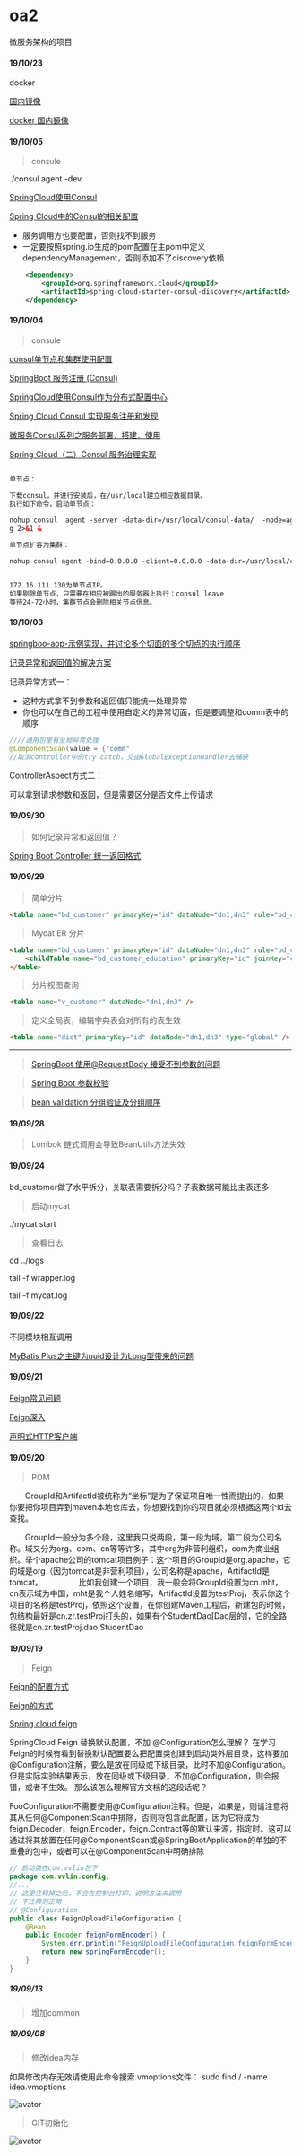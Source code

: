 # oa2
 
微服务架构的项目



#### 19/10/23

docker
 
[国内镜像](https://www.jb51.net/article/145998.htm)

[docker 国内镜像](https://www.jianshu.com/p/7ab7a9115fdd)



#### 19/10/05

> consule

./consul agent -dev  


[SpringCloud使用Consul](http://www.pianshen.com/article/1785195291/)

[Spring Cloud中的Consul的相关配置](https://blog.csdn.net/zhaoruda/article/details/80206896)


+ 服务调用方也要配置，否则找不到服务
+ 一定要按照spring.io生成的pom配置在主pom中定义dependencyManagement，否则添加不了discovery依赖

```xml
    <dependency>
        <groupId>org.springframework.cloud</groupId>
        <artifactId>spring-cloud-starter-consul-discovery</artifactId>
    </dependency>
```





#### 19/10/04

>consule

[consul单节点和集群使用配置](https://blog.csdn.net/xiang__liu/article/details/80878537)

[SpringBoot 服务注册 (Consul)](https://blog.csdn.net/liuxiaoxiaosmile/article/details/82970870)

[SpringCloud使用Consul作为分布式配置中心](https://blog.csdn.net/qq_36027670/article/details/79701775)

[Spring Cloud Consul 实现服务注册和发现](https://www.cnblogs.com/scode2/p/8671223.html)

[微服务Consul系列之服务部署、搭建、使用](https://www.imooc.com/article/275704)

[Spring Cloud（二）Consul 服务治理实现](https://www.ymq.io/2017/11/26/spring-cloud-consul/)
 
```html

单节点：

下载consul，并进行安装后，在/usr/local建立相应数据目录。
执行如下命令，启动单节点：

nohup consul  agent -server -data-dir=/usr/local/consul-data/  -node=agent-one -bind=0.0.0.0 -bootstrap-expect=1 -client=0.0.0.0 -ui > /usr/local/consul-data/logs/consul.lo
g 2>&1 & 
 
单节点扩容为集群：

nohup consul agent -bind=0.0.0.0 -client=0.0.0.0 -data-dir=/usr/local/consul-data -node=agent-four -join=172.16.111.130 > /usr/local/consul-data/logs/consul.log 2>&1 &


172.16.111.130为单节点IP。
如果剔除单节点，只需要在相应被踢出的服务器上执行：consul leave
等待24-72小时，集群节点会删除相关节点信息。 
```


#### 19/10/03


[springboo-aop-示例实现，并讨论多个切面的多个切点的执行顺序](https://blog.csdn.net/matrixbbs/article/details/89241005)

[记录异常和返回值的解决方案](#mycat2)


记录异常方式一：

+ 这种方式拿不到参数和返回值只能统一处理异常
+ 你也可以在自己的工程中使用自定义的异常切面，但是要调整和comm表中的顺序

```java
////通用包里有全局异常处理
@ComponentScan(value = {"comm"
//取消controller中的try catch，交由GlobalExceptionHandler去捕获
```


ControllerAspect方式二： 

可以拿到请求参数和返回，但是需要区分是否文件上传请求


#### 19/09/30

> 如何记录异常和返回值？<a name="mycat2"></a>

[Spring Boot Controller 统一返回格式](https://www.jianshu.com/p/b4d67167e43c)



#### 19/09/29


> 简单分片

```html
<table name="bd_customer" primaryKey="id" dataNode="dn1,dn3" rule="bd_customer_master"/>
```


> Mycat ER 分片 [](#mycat1)


```html
<table name="bd_customer" primaryKey="id" dataNode="dn1,dn3" rule="bd_customer_master">
    <childTable name="bd_customer_education" primaryKey="id" joinKey="cusid" parentKey="id" />
</table>
```



> 分片视图查询
```html
<table name="v_customer" dataNode="dn1,dn3" />
```



> 定义全局表，编辑字典表会对所有的表生效

```html
<table name="dict" primaryKey="id" dataNode="dn1,dn3" type="global" />
```


<hr>

> [SpringBoot 使用@RequestBody 接受不到参数的问题](https://blog.csdn.net/weixin_37603867/article/details/81298440)

> [Spring Boot 参数校验](https://www.cnblogs.com/cjsblog/p/8946768.html)

> [bean validation 分组验证及分组顺序](https://blog.csdn.net/win7system/article/details/51241837)

#### 19/09/28

> Lombok 链式调用会导致BeanUtils方法失效


#### 19/09/24 <a name="mycat1"></a>

 
bd_customer做了水平拆分，关联表需要拆分吗？子表数据可能比主表还多

> 启动mycat

./mycat start

> 查看日志

cd ../logs

tail -f wrapper.log 

tail -f mycat.log


#### 19/09/22
不同模块相互调用

[MyBatis Plus之主键为uuid设计为Long型带来的问题](https://www.jianshu.com/p/d7d63696eb89)


#### 19/09/21

[Feign常见问题](http://www.imooc.com/article/289005)

[Feign深入](http://www.itmuch.com/spring-cloud/finchley-10/)

[声明式HTTP客户端](https://blog.51cto.com/zero01/2424667)

#### 19/09/20
> POM 

　　GroupId和ArtifactId被统称为“坐标”是为了保证项目唯一性而提出的，如果你要把你项目弄到maven本地仓库去，你想要找到你的项目就必须根据这两个id去查找。

　　GroupId一般分为多个段，这里我只说两段，第一段为域，第二段为公司名称。域又分为org、com、cn等等许多，其中org为非营利组织，com为商业组织。举个apache公司的tomcat项目例子：这个项目的GroupId是org.apache，它的域是org（因为tomcat是非营利项目），公司名称是apache，ArtifactId是tomcat。
　　
　　比如我创建一个项目，我一般会将GroupId设置为cn.mht，cn表示域为中国，mht是我个人姓名缩写，ArtifactId设置为testProj，表示你这个项目的名称是testProj，依照这个设置，在你创建Maven工程后，新建包的时候，包结构最好是cn.zr.testProj打头的，如果有个StudentDao[Dao层的]，它的全路径就是cn.zr.testProj.dao.StudentDao



 
#### 19/09/19
> Feign

[Feign的配置方式](https://segmentfault.com/a/1190000019802108)

[Feign的方式](http://www.imooc.com/article/47310)

[Spring cloud feign](https://www.jianshu.com/p/abc33207dda8)


SpringCloud Feign 替换默认配置，不加 @Configuration怎么理解？
在学习Feign的时候有看到替换默认配置要么把配置类创建到启动类外层目录，这样要加@Configuration注解，要么是放在同级或下级目录，此时不加@Configuration。
但是实际实验结果表示，放在同级或下级目录，不加@Configuration，则会报错，或者不生效。
那么该怎么理解官方文档的这段话呢？


FooConfiguration不需要使用@Configuration注释。但是，如果是，则请注意将其从任何@ComponentScan中排除，否则将包含此配置，因为它将成为feign.Decoder，feign.Encoder，feign.Contract等的默认来源，指定时。这可以通过将其放置在任何@ComponentScan或@SpringBootApplication的单独的不重叠的包中，或者可以在@ComponentScan中明确排除


```JAVA
// 启动类在com.vvlin包下
package com.vvlin.config;
//...
// 这里注释掉之后，不会在控制台打印，说明方法未调用
// 不注释则正常
// @Configuration
public class FeignUploadFileConfiguration {
    @Bean
    public Encoder feignFormEncoder() {
        System.err.println("FeignUploadFileConfiguration.feignFormEncoder()");
        return new springFormEncoder();
    }
}


```
 
 
 
 
 

##### 19/09/13
>增加common


##### 19/09/08

> 修改idea内存 

如果修改内存无效请使用此命令搜索.vmoptions文件： sudo find / -name idea.vmoptions

![avator](.doc/img/Snip20190908_7.png)




>  GIT初始化 
 
![avator](.doc/img/Snip20190908_4.png)
  